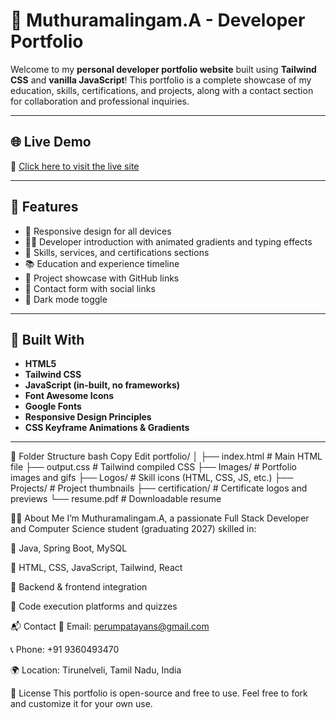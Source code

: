 # 💼 Muthuramalingam.A - Developer Portfolio

Welcome to my **personal developer portfolio website** built using **Tailwind CSS** and **vanilla JavaScript**! This portfolio is a complete showcase of my education, skills, certifications, and projects, along with a contact section for collaboration and professional inquiries.

---

## 🌐 Live Demo

🔗 [Click here to visit the live site](https://muthukumar9360.github.io/Personal_Portfolio)  

---

## 📌 Features

- 🌟 Responsive design for all devices
- 🧑‍💻 Developer introduction with animated gradients and typing effects
- 🧰 Skills, services, and certifications sections
- 📚 Education and experience timeline
- 💼 Project showcase with GitHub links
- 📩 Contact form with social links
- 🌙 Dark mode toggle

---

## 🧠 Built With

- **HTML5**
- **Tailwind CSS**
- **JavaScript (in-built, no frameworks)**
- **Font Awesome Icons**
- **Google Fonts**
- **Responsive Design Principles**
- **CSS Keyframe Animations & Gradients**

---

📁 Folder Structure
bash
Copy
Edit
portfolio/
│
├── index.html              # Main HTML file
├── output.css              # Tailwind compiled CSS
├── Images/                 # Portfolio images and gifs
├── Logos/                  # Skill icons (HTML, CSS, JS, etc.)
├── Projects/               # Project thumbnails
├── certification/          # Certificate logos and previews
└── resume.pdf              # Downloadable resume

🧑‍🎓 About Me
I’m Muthuramalingam.A, a passionate Full Stack Developer and Computer Science student (graduating 2027) skilled in:

🔹 Java, Spring Boot, MySQL

🔹 HTML, CSS, JavaScript, Tailwind, React

🔹 Backend & frontend integration

🔹 Code execution platforms and quizzes

📬 Contact
📧 Email: perumpatayans@gmail.com

📞 Phone: +91 9360493470

🌍 Location: Tirunelveli, Tamil Nadu, India

📄 License
This portfolio is open-source and free to use. Feel free to fork and customize it for your own use.
